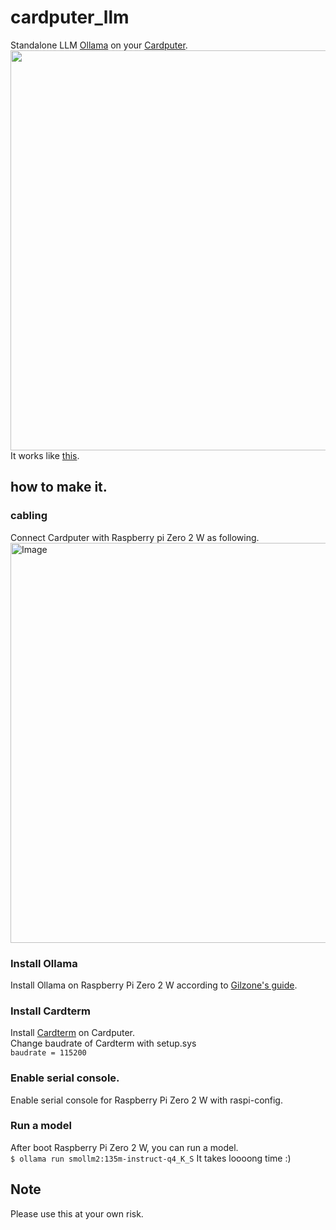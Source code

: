 # cardputer_llm
Standalone LLM [Ollama]([https://en.wikipedia.org/wiki/ELIZA](https://ollama.com/)) on your [Cardputer](https://shop.m5stack.com/products/m5stack-cardputer-kit-w-m5stamps3).<br>
<img width=640 src = "https://github.com/user-attachments/assets/578215ab-22bc-4f01-a7f8-c62d11771f7c" /><br>
It works like [this](https://x.com/layer812/status/1888252596865093982).<br>
## how to make it.
### cabling
Connect Cardputer with Raspberry pi Zero 2 W as following.<br>
<img width="640" alt="Image" src="https://github.com/user-attachments/assets/88f34f47-0db6-486f-a3f4-8ec20891e76f" />
### Install Ollama
Install Ollama on Raspberry Pi Zero 2 W according to [Gilzone's guide](https://github.com/Gilzone/Installing-a-LLM-on-Raspberry-Pi-Zero-2-W).<br>
### Install Cardterm
Install [Cardterm](http://www.picosoft.co.jp/CardTerm/) on Cardputer.<br>
Change baudrate of Cardterm with setup.sys<br>
``baudrate = 115200``
### Enable serial console.
Enable serial console for Raspberry Pi Zero 2 W with raspi-config.<br>
### Run a model
After boot Raspberry Pi Zero 2 W, you can run a model.<br> 
``$ ollama run smollm2:135m-instruct-q4_K_S``
It takes loooong time :)<br>
## Note
Please use this at your own risk.
